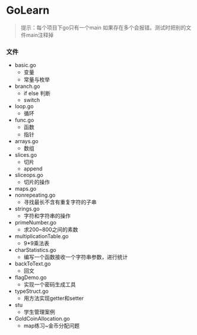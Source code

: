 # GoLearn

> 提示：每个项目下go只有一个main   如果存在多个会报错。测试时把别的文件main注释掉

### 文件

- basic.go
    - 变量
    - 常量与枚举
- branch.go
    - if else 判断
    - switch
- loop.go
    - 循环
- func.go
    - 函数
    - 指针
- arrays.go
    - 数组
- slices.go
    - 切片
    - append
- sliceops.go
    - 切片的操作
- maps.go
- nonrepeating.go
    - 寻找最长不含有重复字符的子串  
- strings.go
    - 字符和字符串的操作
- primeNumber.go
    - 求200~800之间的素数
- multiplicationTable.go
    - 9*9乘法表
- charStatistics.go
    - 编写一个函数接收一个字符串参数，进行统计
- backToText.go
    - 回文
- flagDemo.go
    - 实现一个密码生成工具
- typeStruct.go
    - 用方法实现getter和setter
- stu
    - 学生管理案例
- GoldCoinAllocation.go 
    - map练习~金币分配问题